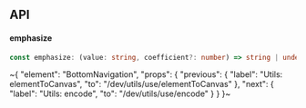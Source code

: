 

## API

#### emphasize

```ts
const emphasize: (value: string, coefficient?: number) => string | undefined;
```


~{
  "element": "BottomNavigation",
  "props": {
    "previous": {
      "label": "Utils: elementToCanvas",
      "to": "/dev/utils/use/elementToCanvas"
    },
    "next": {
      "label": "Utils: encode",
      "to": "/dev/utils/use/encode"
    }
  }
}~